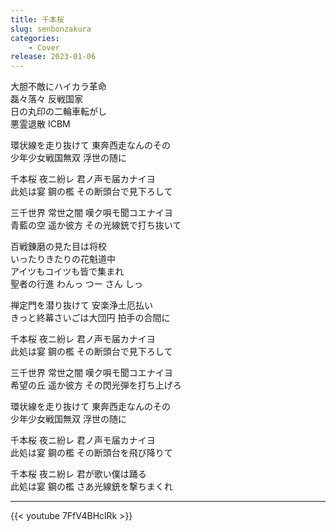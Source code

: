 ```yaml
---
title: 千本桜
slug: senbonzakura
categories:
    - Cover
release: 2023-01-06
---
```


大胆不敵にハイカラ革命  
磊々落々 反戦国家  
日の丸印の二輪車転がし  
悪霊退散 ICBM  

環状線を走り抜けて 東奔西走なんのその  
少年少女戦国無双 浮世の随に  

千本桜 夜ニ紛レ 君ノ声モ届カナイヨ  
此処は宴 鋼の檻 その断頭台で見下ろして  

三千世界 常世之闇 嘆ク唄モ聞コエナイヨ  
青藍の空 遥か彼方 その光線銃で打ち抜いて  

百戦錬磨の見た目は将校  
いったりきたりの花魁道中  
アイツもコイツも皆で集まれ  
聖者の行進 わんっ つー さん しっ  

禅定門を潜り抜けて 安楽浄土厄払い  
きっと終幕さいごは大団円 拍手の合間に  

千本桜 夜ニ紛レ 君ノ声モ届カナイヨ  
此処は宴 鋼の檻 その断頭台で見下ろして  

三千世界 常世之闇 嘆ク唄モ聞コエナイヨ  
希望の丘 遥か彼方 その閃光弾を打ち上げろ  

環状線を走り抜けて 東奔西走なんのその  
少年少女戦国無双 浮世の随に  

千本桜 夜ニ紛レ 君ノ声モ届カナイヨ  
此処は宴 鋼の檻 その断頭台を飛び降りて  

千本桜 夜ニ紛レ 君が歌い僕は踊る  
此処は宴 鋼の檻 さあ光線銃を撃ちまくれ  

---

{{< youtube 7FfV4BHclRk >}}